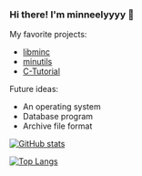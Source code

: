 ### Hi there! I'm minneelyyyy 👋

My favorite projects:
 - [libminc](https://github.com/minneelyyyy/libminc)
 - [minutils](https://github.com/minneelyyyy/minutils)
 - [C-Tutorial](https://github.com/minneelyyyy/C-Tutorial)

Future ideas:
 - An operating system
 - Database program
 - Archive file format

<!--
Here are some ideas to get you started:

- 🔭 I’m currently working on ...
- 🌱 I’m currently learning ...
- 👯 I’m looking to collaborate on ...
- 🤔 I’m looking for help with ...
- 💬 Ask me about ...
- 📫 How to reach me: ...
- 😄 Pronouns: ...
- ⚡ Fun fact: ...
-->

[![GitHub stats](https://github-readme-stats.vercel.app/api?username=minneelyyyy)](https://github.com/anuraghazra/github-readme-stats)

[![Top Langs](https://github-readme-stats.vercel.app/api/top-langs/?username=anuraghazra)](https://github.com/anuraghazra/github-readme-stats)
